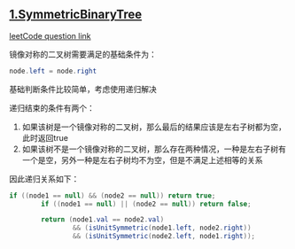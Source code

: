 ## [1.SymmetricBinaryTree](./SymmetricBinaryTree)

[leetCode question link](https://leetcode-cn.com/problems/symmetric-tree/)

镜像对称的二叉树需要满足的基础条件为：

```java
node.left = node.right
```

基础判断条件比较简单，考虑使用递归解决

递归结束的条件有两个：

1. 如果该树是一个镜像对称的二叉树，那么最后的结果应该是左右子树都为空，此时返回true
2. 如果该树不是一个镜像对称的二叉树，那么存在两种情况，一种是左右子树有一个是空，另外一种是左右子树均不为空，但是不满足上述相等的关系

因此递归关系如下：

```java
if ((node1 == null) && (node2 == null)) return true;
        if ((node1 == null) || (node2 == null)) return false;

        return (node1.val == node2.val)
                && (isUnitSymmetric(node1.left, node2.right))
                && (isUnitSymmetric(node2.left, node1.right));
```

